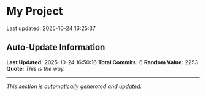 # My Project


Last updated: 2025-10-24 16:25:37













































































































































































































































































































































































































## Auto-Update Information

**Last Updated:** 2025-10-24 16:50:16
**Total Commits:** 6
**Random Value:** 2253
**Quote:** _This is the way._

---
_This section is automatically generated and updated._